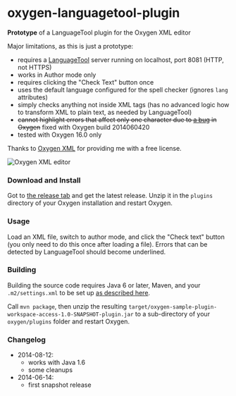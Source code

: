 oxygen-languagetool-plugin
==========================

**Prototype** of a LanguageTool plugin for the Oxygen XML editor

Major limitations, as this is just a prototype:
* requires a [LanguageTool](http://languagetool.org) server running on localhost, port 8081 (HTTP, not HTTPS)
* works in Author mode only
* requires clicking the "Check Text" button once
* uses the default language configured for the spell checker (ignores `lang` attributes)
* simply checks anything not inside XML tags (has no advanced logic how to transform XML to plain text, as needed by LanguageTool)
* ~~cannot highlight errors that affect only one character due to [a bug](http://www.oxygenxml.com/forum/topic10702.html) in Oxygen~~ fixed with Oxygen build 2014060420
* tested with Oxygen 16.0 only

Thanks to [Oxygen XML](http://www.oxygenxml.com) for providing me with a free license.

![Oxygen XML editor](http://www.oxygenxml.com/img/resources/oxygen190x62.png)

### Download and Install

Got to [the release tab](https://github.com/danielnaber/oxygen-languagetool-plugin/releases) and get the
latest release. Unzip it in the `plugins` directory of your Oxygen installation and restart Oxygen.

### Usage

Load an XML file, switch to author mode, and click the "Check text" button (you only need to do this
once after loading a file). Errors that can be detected by LanguageTool should become underlined.

### Building

Building the source code requires Java 6 or later, Maven, and your `.m2/settings.xml` to be set up
[as described here](http://www.oxygenxml.com/oxygen_sdk_maven.html#maven_sdk_configuration).

Call `mvn package`, then unzip the resulting `target/oxygen-sample-plugin-workspace-access-1.0-SNAPSHOT-plugin.jar`
to a sub-directory of your `oxygen/plugins` folder and restart Oxygen.

### Changelog

* 2014-08-12:
    * works with Java 1.6
    * some cleanups
* 2014-06-14:
    * first snapshot release
